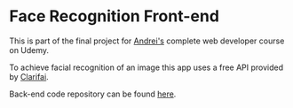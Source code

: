 # Face Recognition Front-end
This is part of the final project for [Andrei's](https://github.com/aneagoie) complete web developer course on Udemy.

To achieve facial recognition of an image this app uses a free API provided by [Clarifai](https://www.clarifai.com/).

Back-end code repository can be found [here](https://github.com/j-ovalle/face-recognition-back-end).
